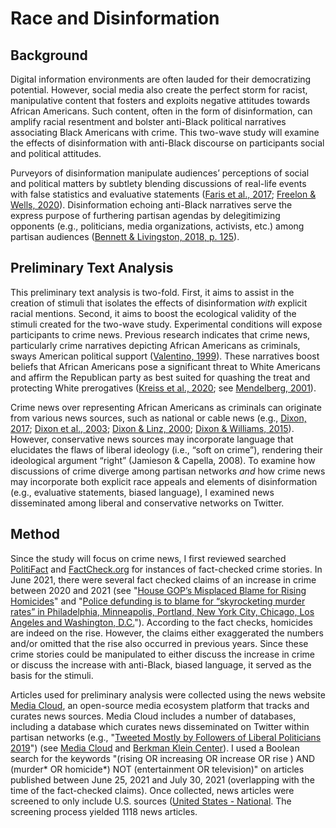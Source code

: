 # Race and Disinformation

## Background

Digital information environments are often lauded for their democratizing potential. However, social media also create the perfect storm for racist, manipulative content that fosters and exploits negative attitudes towards African Americans. Such content, often in the form of disinformation, can amplify racial resentment and bolster anti-Black political narratives associating Black Americans with crime. This two-wave study will examine the effects of disinformation with anti-Black discourse on participants social and political attitudes. 

Purveyors of disinformation manipulate audiences’ perceptions of social and political matters by subtlety blending discussions of real-life events with false statistics and evaluative statements ([Faris et al., 2017](https://cyber.harvard.edu/publications/2017/08/mediacloud); [Freelon & Wells, 2020](https://doi.org/10.1080/10584609.2020.1723755)). Disinformation echoing anti-Black narratives serve the express purpose of furthering partisan agendas by delegitimizing opponents (e.g., politicians, media organizations, activists, etc.) among partisan audiences ([Bennett & Livingston, 2018, p. 125](https://doi.org/10.1177/0267323118760317)). 

## Preliminary Text Analysis

This preliminary text analysis is two-fold. First, it aims to assist in the creation of stimuli that isolates the effects of disinformation *with* explicit racial mentions. Second, it aims to boost the ecological validity of the stimuli created for the two-wave study. Experimental conditions will expose participants to crime news. Previous research indicates that crime news, particularly crime narratives depicting African Americans as criminals, sways American political support ([Valentino, 1999](https://www.jstor.org/stable/2991710)). These narratives boost beliefs that African Americans pose a significant threat to White Americans and affirm the Republican party as best suited for quashing the treat and protecting White prerogatives ([Kreiss et al., 2020](https://doi.org/10.1177/2056305120926495); see [Mendelberg, 2001](https://psycnet.apa.org/record/2001-00846-000)).

Crime news over representing African Americans as criminals can originate from various news sources, such as national or cable news (e.g., [Dixon, 2017](https://doi.org/10.1177/0093650215579223); [Dixon et al., 2003](https://doi.org/10.1207/s15506878jobem4704_2); [Dixon & Linz, 2000](https://doi.org/10.1111/j.1460-2466.2000.tb02845.x); [Dixon & Williams, 2015](https://doi.org/10.1111/jcom.12133)). However, conservative news sources may incorporate language that elucidates the flaws of liberal ideology (i.e., “soft on crime”), rendering their ideological argument “right” (Jamieson & Capella, 2008). To examine how discussions of crime diverge among partisan networks *and* how crime news may incorporate both explicit race appeals and elements of disinformation (e.g., evaluative statements, biased language), I examined news disseminated among liberal and conservative networks on Twitter. 

## Method

Since the study will focus on crime news, I first reviewed searched [PolitiFact](https://www.politifact.com/) and [FactCheck.org](https://www.factcheck.org/) for instances of fact-checked crime stories. In June 2021, there were several fact checked claims of an increase in crime between 2020 and 2021 (see "[House GOP’s Misplaced Blame for Rising Homicides](https://www.factcheck.org/2021/07/house-gops-misplaced-blame-for-rising-homicides/)" and "[Police defunding is to blame for “skyrocketing murder rates” in Philadelphia, Minneapolis, Portland, New York City, Chicago, Los Angeles and Washington, D.C.](https://www.politifact.com/factchecks/2021/may/28/facebook-posts/facebook-post-makes-unproven-claim-about-police-fu/)"). According to the fact checks, homicides are indeed on the rise. However, the claims either exaggerated the numbers and/or omitted that the rise also occurred in previous years. Since these crime stories could be manipulated to either discuss the increase in crime or discuss the increase with anti-Black, biased language, it served as the basis for the stimuli. 

Articles used for preliminary analysis were collected using the news website [Media Cloud](mediacloud.org), an open-source media ecosystem platform that tracks and curates news sources. Media Cloud includes a number of databases, including a database which curates news disseminated on Twitter within partisan networks (e.g., "[Tweeted Mostly by Followers of Liberal Politicians 2019](https://sources.mediacloud.org/#/collections/200363061)") (see [Media Cloud](https://mediacloud.org/news/2021/7/16/3-approaches-to-quantifying-us-partisanship-in-news-sources) and [Berkman Klein Center](https://cyber.harvard.edu/research/2020-election-study-resources-data)). I used a Boolean search for the keywords "(rising OR increasing OR increase OR rise ) AND (murder* OR homicide*) NOT (entertainment OR television)" on articles published between June 25, 2021 and July 30, 2021 (overlapping with the time of the fact-checked claims). Once collected, news articles were screened to only include U.S. sources ([United States - National](https://sources.mediacloud.org/#/collections/34412234). The screening process yielded 1118 news articles. 








